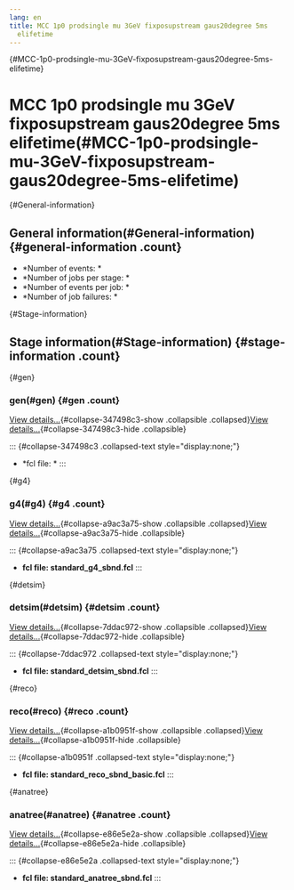 ```yaml
---
lang: en
title: MCC 1p0 prodsingle mu 3GeV fixposupstream gaus20degree 5ms
  elifetime
---
```


{#MCC-1p0-prodsingle-mu-3GeV-fixposupstream-gaus20degree-5ms-elifetime}

MCC 1p0 prodsingle mu 3GeV fixposupstream gaus20degree 5ms elifetime(#MCC-1p0-prodsingle-mu-3GeV-fixposupstream-gaus20degree-5ms-elifetime)
============================================================================================================================================================

{#General-information}

General information(#General-information) {#general-information .count}
----------------------------------------------------------

-   \*Number of events: \*
-   \*Number of jobs per stage: \*
-   \*Number of events per job: \*
-   \*Number of job failures: \*

{#Stage-information}

Stage information(#Stage-information) {#stage-information .count}
------------------------------------------------------

{#gen}

### gen(#gen) {#gen .count}

[View details\...](#){#collapse-347498c3-show .collapsible
.collapsed}[View details\...](#){#collapse-347498c3-hide .collapsible}

::: {#collapse-347498c3 .collapsed-text style="display:none;"}
-   \*fcl file: \*
:::

{#g4}

### g4(#g4) {#g4 .count}

[View details\...](#){#collapse-a9ac3a75-show .collapsible
.collapsed}[View details\...](#){#collapse-a9ac3a75-hide .collapsible}

::: {#collapse-a9ac3a75 .collapsed-text style="display:none;"}
-   **fcl file: standard\_g4\_sbnd.fcl**
:::

{#detsim}

### detsim(#detsim) {#detsim .count}

[View details\...](#){#collapse-7ddac972-show .collapsible
.collapsed}[View details\...](#){#collapse-7ddac972-hide .collapsible}

::: {#collapse-7ddac972 .collapsed-text style="display:none;"}
-   **fcl file: standard\_detsim\_sbnd.fcl**
:::

{#reco}

### reco(#reco) {#reco .count}

[View details\...](#){#collapse-a1b0951f-show .collapsible
.collapsed}[View details\...](#){#collapse-a1b0951f-hide .collapsible}

::: {#collapse-a1b0951f .collapsed-text style="display:none;"}
-   **fcl file: standard\_reco\_sbnd\_basic.fcl**
:::

{#anatree}

### anatree(#anatree) {#anatree .count}

[View details\...](#){#collapse-e86e5e2a-show .collapsible
.collapsed}[View details\...](#){#collapse-e86e5e2a-hide .collapsible}

::: {#collapse-e86e5e2a .collapsed-text style="display:none;"}
-   **fcl file: standard\_anatree\_sbnd.fcl**
:::
